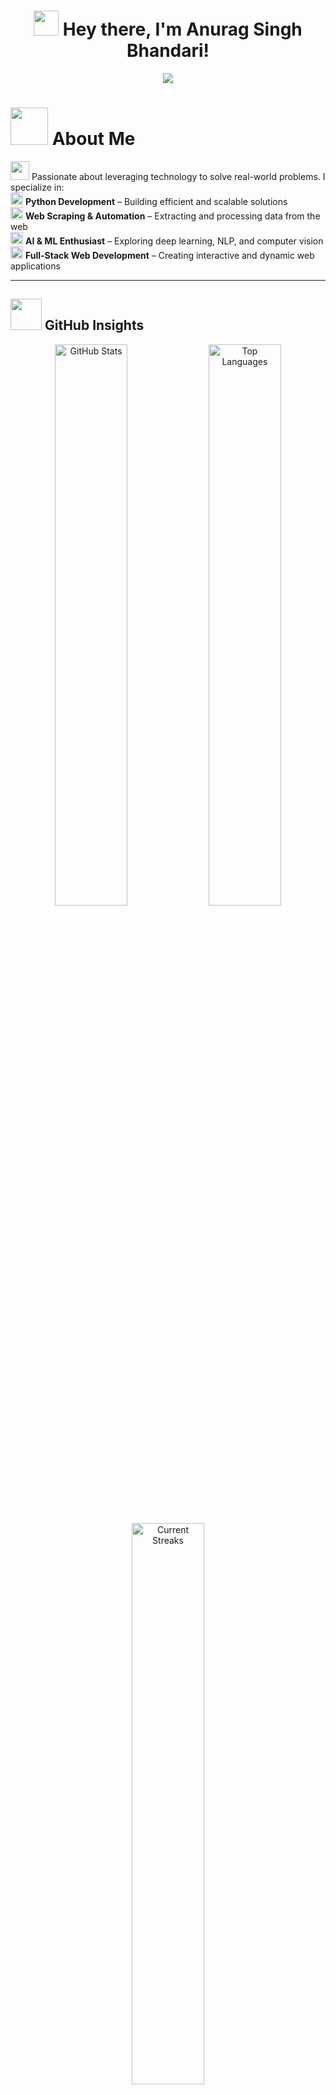 <h1 align="center">
  <img src="https://media.giphy.com/media/hvRJCLFzcasrR4ia7z/giphy.gif" width="40px">
  Hey there, I'm Anurag Singh Bhandari!
</h1>


<p align="center">
  <img src="https://readme-typing-svg.herokuapp.com?font=Fira+Code&weight=600&pause=1000&color=F78C6C&width=435&lines=Python+Developer+%7C+AI%2FML+Enthusiast;Web+Scraping+%7C+Web+Automation;Web+Developer+%7C+GenAI+Web+Apps" />
</p>



# <img src="https://media.giphy.com/media/HrRvnN7NuJy4InG4MV/giphy.gif" width="60px"> About Me

<img src="https://media.giphy.com/media/JGmjLpmTPS5QmgLFAM/giphy.gif?cid=790b761180zfl8p442th2q1i0lajbqx9z457fxsnk62tmw4e&ep=v1_stickers_search&rid=giphy.gif" width=30px> Passionate about leveraging technology to solve real-world problems. I specialize in:  
<img src="https://media4.giphy.com/media/v1.Y2lkPTc5MGI3NjExMXY4MW9ic2txbDk3NmJoeXF4bnI0dDZkZmdpOGp2Mjh1cWdrZ2d6bSZlcD12MV9pbnRlcm5hbF9naWZfYnlfaWQmY3Q9cw/I1DjUddBdgy3rOS11m/giphy.gif" width=20px> **Python Development** – Building efficient and scalable solutions  
<img src="https://media4.giphy.com/media/v1.Y2lkPTc5MGI3NjExMXY4MW9ic2txbDk3NmJoeXF4bnI0dDZkZmdpOGp2Mjh1cWdrZ2d6bSZlcD12MV9pbnRlcm5hbF9naWZfYnlfaWQmY3Q9cw/I1DjUddBdgy3rOS11m/giphy.gif" width=20px> **Web Scraping & Automation** – Extracting and processing data from the web  
<img src="https://media4.giphy.com/media/v1.Y2lkPTc5MGI3NjExMXY4MW9ic2txbDk3NmJoeXF4bnI0dDZkZmdpOGp2Mjh1cWdrZ2d6bSZlcD12MV9pbnRlcm5hbF9naWZfYnlfaWQmY3Q9cw/I1DjUddBdgy3rOS11m/giphy.gif" width=20px> **AI & ML Enthusiast** – Exploring deep learning, NLP, and computer vision  
<img src="https://media4.giphy.com/media/v1.Y2lkPTc5MGI3NjExMXY4MW9ic2txbDk3NmJoeXF4bnI0dDZkZmdpOGp2Mjh1cWdrZ2d6bSZlcD12MV9pbnRlcm5hbF9naWZfYnlfaWQmY3Q9cw/I1DjUddBdgy3rOS11m/giphy.gif" width=20px> **Full-Stack Web Development** – Creating interactive and dynamic web applications  


---

## <img src="https://media.giphy.com/media/jUQHpQ3UjFBfRlQekP/giphy.gif?cid=790b7611bl1ormqj7pty342g93dj15so1c3tldz3iu3p20ui&ep=v1_stickers_search&rid=giphy.gif" width=50px> GitHub Insights

<p align="center">
  <img src="https://github-readme-stats-mauve-beta.vercel.app/api?username=anuragsinghbhandari&show_icons=true&theme=vue-dark&hide_border=true&include_all_commits=true&count_private=true" alt="GitHub Stats" width="48%"> 
  <img src="https://github-readme-stats-mauve-beta.vercel.app/api/top-langs/?username=anuragsinghbhandari&theme=vue-dark&hide_border=true&include_all_commits=true&count_private=true&layout=compact" alt="Top Languages" width="48%">
</p>

<p align="center">
  <img src="https://github-readme-streak-stats.herokuapp.com/?user=anuragsinghbhandari&theme=vue-dark&hide_border=true" alt="Current Streaks" width="48%">
</p>

---

### 🏆GitHub Trophies
![](https://github-trophies.vercel.app/?username=anuragsinghbhandari&theme=radical&no-frame=true&no-bg=false&margin-w=4)


---

## 🛠️ Tech Stack  

<div align="center">
  <table style="border-collapse: collapse; width: 90%; border: 2px solid #ff4757;">
    <tr style="background-color: #ff4757; color: white;">
      <th style="padding: 12px; border: 2px solid white;">Category</th>
      <th style="padding: 12px; border: 2px solid white;">Technologies</th>
    </tr>
    <tr>
      <td style="padding: 10px; border: 2px solid #ff4757;"><b>🌐 Frontend</b></td>
      <td style="padding: 10px; border: 2px solid #ff4757;"><img src="https://skillicons.dev/icons?i=html,css,js"/></td>
    </tr>
    <tr>
      <td style="padding: 10px; border: 2px solid #ff4757;"><b>🔧 Backend</b></td>
      <td style="padding: 10px; border: 2px solid #ff4757;"><img src="https://skillicons.dev/icons?i=fastapi,flask"/></td>
    </tr>
    <tr>
      <td style="padding: 10px; border: 2px solid #ff4757;"><b>🔍 Web Scraping & Automation</b></td>
      <td style="padding: 10px; border: 2px solid #ff4757;"><img src="https://skillicons.dev/icons?i=beautifulsoup,playwright"/></td>
    </tr>
    <tr>
      <td style="padding: 10px; border: 2px solid #ff4757;"><b>🤖 GenAI</b></td>
      <td style="padding: 10px; border: 2px solid #ff4757;"><img src="https://skillicons.dev/icons?i=langchain"/></td>
    </tr>
    <tr>
      <td style="padding: 10px; border: 2px solid #ff4757;"><b>🐂 Databases</b></td>
      <td style="padding: 10px; border: 2px solid #ff4757;"><img src="https://skillicons.dev/icons?i=chromadb,mongodb,mysql"/></td>
    </tr>
    <tr>
      <td style="padding: 10px; border: 2px solid #ff4757;"><b>💻 Programming Languages</b></td>
      <td style="padding: 10px; border: 2px solid #ff4757;"><img src="https://skillicons.dev/icons?i=python,c,js"/></td>
    </tr>
    <tr>
      <td style="padding: 10px; border: 2px solid #ff4757;"><b>🛠️ Tools</b></td>
      <td style="padding: 10px; border: 2px solid #ff4757;"><img src="https://skillicons.dev/icons?i=git,vscode,github"/></td>
    </tr>
  </table>
</div>



---

## 🚀 Featured Projects

<div align="center">

  <table>
    <tr>
      <td width="50%">
        <a href="https://github.com/anuragsinghbhandari/Multi-LLm-Idea-Discussion-App">
          <img src="https://github-readme-stats.vercel.app/api/pin/?username=anuragsinghbhandari&repo=Multi-LLm-Idea-Discussion-App&theme=radical" width="100%"/>
        </a>
        <p align="center">
          🤖 AI-Powered Idea Discussion using Multi-LLMs  
          <br>
          <img src="https://img.shields.io/github/stars/anuragsinghbhandari/Multi-LLm-Idea-Discussion-App?style=social" />
          <img src="https://img.shields.io/github/forks/anuragsinghbhandari/Multi-LLm-Idea-Discussion-App?style=social" />
        </p>
      </td>
      <td width="50%">
        <a href="https://github.com/anuragsinghbhandari/static_scrape">
          <img src="https://github-readme-stats.vercel.app/api/pin/?username=anuragsinghbhandari&repo=static_scrape&theme=radical" width="100%"/>
        </a>
        <p align="center">
          🕸️ Static Web Scraping & Automation  
          <br>
          <img src="https://img.shields.io/github/stars/anuragsinghbhandari/static_scrape?style=social" />
          <img src="https://img.shields.io/github/forks/anuragsinghbhandari/static_scrape?style=social" />
        </p>
      </td>
    </tr>
  </table>

</div>


---

## 🔗 Let's Connect  

<div align="center">
  <a href="https://github.com/anuragsinghbhandari" target="_blank">
    <img src="https://skillicons.dev/icons?i=github" width="50" alt="GitHub"/>
  </a>
  <a href="https://www.linkedin.com/in/anurag-bhandari-518854294/" target="_blank">
    <img src="https://skillicons.dev/icons?i=linkedin" width="50" alt="LinkedIn"/>
  </a>
  <a href="mailto:anuoo3ups@gmail.com" target="_blank">
    <img src="https://skillicons.dev/icons?i=gmail" width="50" alt="Email"/>
  </a>
  <a href="https://twitter.com/anurag_s_b" target="_blank">
    <img src="https://skillicons.dev/icons?i=twitter" width="50" alt="Twitter"/>
  </a>
</div>


---
🔭 Currently working on **AI-powered applications** and **automation projects**  
📚 Always learning new technologies and improving my skill set  
💬 Open to discussions about **tech, AI innovations, and software development**
